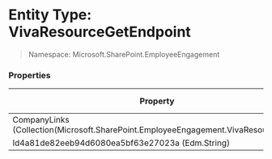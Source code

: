 # Entity Type: VivaResourceGetEndpoint

> Namespace: Microsoft.SharePoint.EmployeeEngagement

### Properties

Property | SPO | SP 2019 | SP 2016 | SP 2013
----------|:---:|:-------:|:-------:|:-------:
CompanyLinks (Collection(Microsoft.SharePoint.EmployeeEngagement.VivaResourceLink)) | ✅ | ❌ | ❌ | ❌
Id4a81de82eeb94d6080ea5bf63e27023a (Edm.String) | ✅ | ❌ | ❌ | ❌